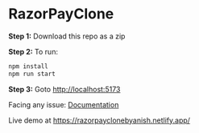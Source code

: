 # RazorPayClone

**Step 1:**  Download this repo as a zip

**Step 2:** To run:

```bash
npm install
npm run start
```

**Step 3:** Goto [http://localhost:5173](http://localhost:5173)

Facing any issue: [Documentation](https://tailwindcss.com/docs/installation/using-postcss)

Live demo at https://razorpayclonebyanish.netlify.app/
